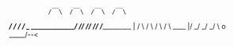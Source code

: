 
                __    __    __    __
               /  \  /  \  /  \  /  \
______________/  __\/  __\/  __\/  __\________
_____________/  /__/  /__/  /__/  /__________________
                   | / \   / \   / \   / \  \____
                   |/   \_/   \_/   \_/   \    o \
                                           \_____/--<

